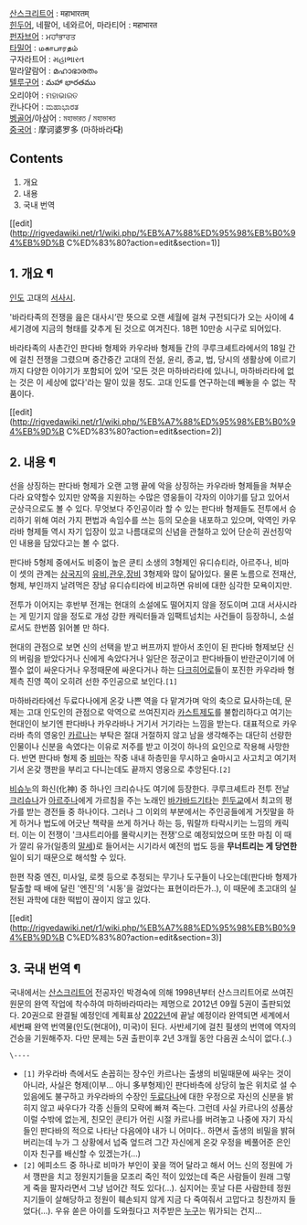 [산스크리트어](%EC%82%B0%EC%8A%A4%ED%81%AC%EB%A6%AC%ED%8A%B8%EC%96%B4.md) :
महाभारतम्  
[힌두어](%ED%9E%8C%EB%91%90%EC%96%B4.md), 네팔어, 네와르어, 마라티어 : महाभारत  
[펀자브어](%ED%8E%80%EC%9E%90%EB%B8%8C%EC%96%B4.md) : ਮਹਾਂਭਾਰਤ  
[타밀어](%ED%83%80%EB%B0%80%EC%96%B4.md) : மகாபாரதம்  
구자라트어 : મહાભારત  
말라얄람어 : മഹാഭാരതം  
[텔루구어](%ED%85%94%EB%A3%A8%EA%B5%AC%EC%96%B4.md) : మహా భారతము  
오리야어 : ମହାଭାରତ  
칸나다어 : ಮಹಾಭಾರತ  
[벵골어](%EB%B2%B5%EA%B3%A8%EC%96%B4.md)/아삼어 : মহাভারত / মহাভাৰত  
[중국어](%EC%A4%91%EA%B5%AD%EC%96%B4.md) : 摩诃婆罗多 (마하바라**다**)

## Contents

    

1. 개요 
2. 내용 
3. 국내 번역 

[[edit](http://rigvedawiki.net/r1/wiki.php/%EB%A7%88%ED%95%98%EB%B0%94%EB%9D%B
C%ED%83%80?action=edit&section=1)]

## 1. 개요 ¶

[인도](%EC%9D%B8%EB%8F%84.md) 고대의 [서사시](%EC%84%9C%EC%82%AC%EC%8B%9C.md).

  

'바라타족의 전쟁을 읊은 대사시’란 뜻으로 오랜 세월에 걸쳐 구전되다가 오는 사이에 4세기경에 지금의 형태를 갖추게 된 것으로 여겨진다.
18편 10만송 시구로 되어있다.

  

바라타족의 사촌간인 판다바 형제와 카우라바 형제들 간의 쿠루크셰트라에서의 18일 간에 걸친 전쟁을 그렸으며 중간중간 고대의 전설, 윤리,
종교, 법, 당시의 생활상에 이르기까지 다양한 이야기가 포함되어 있어 '모든 것은 마하바라타에 있나니, 마하바라타에 없는 것은 이 세상에
없다'라는 말이 있을 정도. 고대 인도를 연구하는데 빼놓을 수 없는 작품이다.

[[edit](http://rigvedawiki.net/r1/wiki.php/%EB%A7%88%ED%95%98%EB%B0%94%EB%9D%B
C%ED%83%80?action=edit&section=2)]

## 2. 내용 ¶

선을 상징하는 판다바 형제가 오랜 고행 끝에 악을 상징하는 카우라바 형제들을 쳐부순다라 요약할수 있지만 양쪽을 지원하는 수많은 영웅들이
각자의 이야기를 담고 있어서 군상극으로도 볼 수 있다. 무엇보다 주인공이라 할 수 있는 판다바 형제들도 전투에서 승리하기 위해 여러 가지
편법과 속임수를 쓰는 등의 모순을 내포하고 있으며, 악역인 카우라바 형제들 역시 자기 입장이 있고 나름대로의 신념을 관철하고 있어 단순히
권선징악인 내용을 담았다고는 볼 수 없다.

  

판다바 5형제 중에서도 비중이 높은 쿤티 소생의 3형제인 유디슈티라, 아르주나, 비마 이 셋의 관계는
[삼국지](%EC%82%BC%EA%B5%AD%EC%A7%80.md)의 [유비](%EC%9C%A0%EB%B9%84.md),[관우](
/wiki/%EA%B4%80%EC%9A%B0),[장비](%EC%9E%A5%EB%B9%84.md) 3형제와 많이 닮아있다. 물론 노름으로
전재산, 형제, 부인까지 날려먹은 장남 유디슈티라에 비교하면 유비에 대한 심각한 모욕이지만.

  

전투가 이어지는 후반부 전개는 현대의 소설에도 떨어지지 않을 정도이며 고대 서사시라는 게 믿기지 않을 정도로 개성 강한 캐릭터들과
임팩트넘치는 사건들이 등장하니, 소설로서도 한번쯤 읽어볼 만 하다.

  

현대의 관점으로 보면 신의 선택을 받고 버프까지 받아서 초인이 된 판다바 형제보단 신의 버림을 받았다거나 신에게 속았다거나 일단은 정군이고
판다바들이 반란군이기에 어쩔수 없이 싸운다거나 우정때문에 싸운다거나 하는 [다크히어로](%EB%8B%A4%ED%81%AC%20%ED%9E%88%EC%96%B4%EB%A1%9C.md)들이 포진한 카우라바 형제측 진영
쪽이 오히려 선한 주인공으로 보인다.`[1]`

  

마하바라타에선 두료다나에게 온갖 나쁜 역을 다 맡겨가며 악의 축으로 묘사하는데, 문제는 고대 인도인의 관점으로 악역으로 쓰여진지라 [카스트제도](%EC%B9%B4%EC%8A%A4%ED%8A%B8%20%EC%A0%9C%EB%8F%84.md)를 불합리하다고 여기는 현대인이
보기엔 판다바나 카우라바나 거기서 거기라는 느낌을 받는다. 대표적으로 카우라바 측의 영웅인
[카르나](%EC%B9%B4%EB%A5%B4%EB%82%98.md)는 부탁은 절대 거절하지 않고 남을 생각해주는 대단히 선량한 인물이나
신분을 속였다는 이유로 저주를 받고 이것이 하나의 요인으로 작용해 사망한다. 반면 판다바 형제 중
[비마](%EB%B9%84%EB%A7%88.md)는 작중 내내 하층민을 무시하고 술마시고 사고치고 여기저기서 온갖 깽판을 부리고
다니는데도 끝까지 영웅으로 추앙된다.`[2]`

  

[비슈누](%EB%B9%84%EC%8A%88%EB%88%84.md)의 화신(化神) 중 하나인 크리슈나도 여기에 등장한다. 쿠루크셰트라
전투 전날 [크리슈나](%ED%81%AC%EB%A6%AC%EC%8A%88%EB%82%98.md)가
[아르주나](%EC%95%84%EB%A5%B4%EC%A3%BC%EB%82%98.md)에게 가르침을 주는 노래인 [바가바드기타](%EB%B0%94%EA%B0%80%EB%B0%94%EB%93%9C%20%EA%B8%B0%ED%83%80.md)는
[힌두교](%ED%9E%8C%EB%91%90%EA%B5%90.md)에서 최고의 평가를 받는 경전들 중 하나이다. 그러나 그 이외의
부분에서는 주인공들에게 거짓말을 하게 하거나 법도에 어긋난 책략을 쓰게 하거나 하는 등, 뭐랄까 타락시키는 느낌의 캐릭터. 이는 이 전쟁이
'크샤트리아를 몰락시키는 전쟁'으로 예정되었으며 또한 마침 이 때가 깔리 유가(일종의
[말세](%EB%A7%90%EC%84%B8.md))로 들어서는 시기라서 예전의 법도 등을 **무너트리는 게 당연한** 일이 되기
때문으로 해석할 수 있다.

  

한편 작중 엔진, 미사일, 로켓 등으로 추정되는 무기나 도구들이 나오는데(판다바 형제가 탈출할 때 배에 달린 '엔진'의 '시동'을 걸었다는
표현이라든가..), 이 때문에 초고대의 실전된 과학에 대한 떡밥이 끊이지 않고 있다.

[[edit](http://rigvedawiki.net/r1/wiki.php/%EB%A7%88%ED%95%98%EB%B0%94%EB%9D%B
C%ED%83%80?action=edit&section=3)]

## 3. 국내 번역 ¶

국내에서는 [산스크리트어](%EC%82%B0%EC%8A%A4%ED%81%AC%EB%A6%AC%ED%8A%B8%EC%96%B4.md)
전공자인 박경숙에 의해 1998년부터 산스크리트어로 쓰여진 원문의 완역 작업에 착수하여 마하바라따라는 제명으로 2012년 09월 5권이
출판되었다. 20권으로 완결될 예정인데 계획표상 [2022년](2022%EB%85%84.md)에 끝날 예정이라 완역되면 세계에서 세번째
완역 번역물(인도(현대어), 미국)이 된다. 사반세기에 걸친 필생의 번역에 역자의 건승을 기원해주자. 다만 문제는 5권 출판이후 2년 3개월
동안 다음권 소식이 없다.(..)

`\----`

  * `[1]` 카우라바 측에서도 손꼽히는 장수인 카르나는 출생의 비밀때문에 싸우는 것이 아니라, 사실은 형제(이부... 아니 多부형제)인 판다바측에 상당히 높은 위치로 설 수 있음에도 불구하고 카우라바의 수장인 [두료다나](%EB%91%90%EB%A3%8C%EB%8B%A4%EB%82%98.md)에 대한 우정으로 자신의 신분을 밝히지 않고 싸우다가 각종 신들의 모략에 빠져 죽는다. 그런데 사실 카르나의 성품상 이럴 수밖에 없는게, 친모인 쿤티가 어린 시절 카르나를 버려놓고 나중에 자기 자식들인 판다바의 적으로 나타난 다음에야 내가 니 어미다.. 하면서 출생의 비밀을 밝혀버리는데 누가 그 상황에서 넙죽 엎드려 그간 자신에게 온갖 우정을 베풀어준 은인이자 친구를 배신할 수 있겠는가(...)
  * `[2]` 에피소드 중 하나로 비마가 부인이 꽃을 꺽어 달라고 해서 어느 신의 정원에 가서 깽판을 치고 정원지기들을 모조리 죽인 적이 있었는데 죽은 사람들이 원래 그렇게 죽을 팔자라면서 그냥 넘어간 적도 있다(...). 심지어는 훗날 다른 사람한테 정원지기들이 살해당하고 정원이 훼손되지 않게 지금 다 죽여줘서 고맙다고 칭찬까지 들었다(...). 우유 쏟은 아이를 도와줬다고 저주받은 [누구](%EC%B9%B4%EB%A5%B4%EB%82%98.md)는 뭐가되는 건지...

